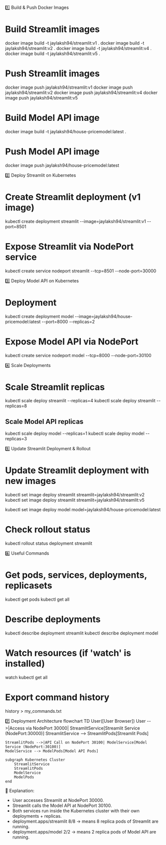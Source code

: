 1️⃣ Build & Push Docker Images
# Build Streamlit images
docker image build -t jaylaksh94/streamlit:v1 .
docker image build -t jaylaksh94/streamlit:v2 .
docker image build -t jaylaksh94/streamlit:v4 .
docker image build -t jaylaksh94/streamlit:v5 .

# Push Streamlit images
docker image push jaylaksh94/streamlit:v1
docker image push jaylaksh94/streamlit:v2
docker image push jaylaksh94/streamlit:v4
docker image push jaylaksh94/streamlit:v5

# Build Model API image
docker image build -t jaylaksh94/house-pricemodel:latest .

# Push Model API image
docker image push jaylaksh94/house-pricemodel:latest

2️⃣ Deploy Streamlit on Kubernetes
# Create Streamlit deployment (v1 image)
kubectl create deployment streamlit --image=jaylaksh94/streamlit:v1 --port=8501  

# Expose Streamlit via NodePort service
kubectl create service nodeport streamlit --tcp=8501 --node-port=30000  

3️⃣ Deploy Model API on Kubernetes
# Deployment
kubectl create deployment model --image=jaylaksh94/house-pricemodel:latest --port=8000 --replicas=2  

# Expose Model API via NodePort
kubectl create service nodeport model --tcp=8000 --node-port=30100  

4️⃣ Scale Deployments
# Scale Streamlit replicas
kubectl scale deploy streamlit --replicas=4
kubectl scale deploy streamlit --replicas=8

## Scale Model API replicas
kubectl scale deploy model --replicas=1
kubectl scale deploy model --replicas=3

5️⃣ Update Streamlit Deployment & Rollout
# Update Streamlit deployment with new images
kubectl set image deploy streamlit streamlit=jaylaksh94/streamlit:v2   
kubectl set image deploy streamlit streamlit=jaylaksh94/streamlit:v5  

kubectl set image deploy model model=jaylaksh94/house-pricemodel:latest 


# Check rollout status
kubectl rollout status deployment streamlit  

6️⃣ Useful Commands
# Get pods, services, deployments, replicasets
kubectl get pods
kubectl get all

# Describe deployments
kubectl describe deployment streamlit
kubectl describe deployment model

# Watch resources (if 'watch' is installed)
watch kubectl get all  

# Export command history
history > my_commands.txt  

7️⃣ Deployment Architecture
flowchart TD
    User([User Browser])
    User -->|Access via NodePort 30000| StreamlitService[Streamlit Service (NodePort:30000)]
    StreamlitService --> StreamlitPods[Streamlit Pods]

    StreamlitPods -->|API Call on NodePort 30100| ModelService[Model Service (NodePort:30100)]
    ModelService --> ModelPods[Model API Pods]

    subgraph Kubernetes Cluster
        StreamlitService
        StreamlitPods
        ModelService
        ModelPods
    end


📌 Explanation:
- User accesses Streamlit at NodePort 30000.
- Streamlit calls the Model API at NodePort 30100.
- Both services run inside the Kubernetes cluster with their own deployments + replicas.
- deployment.apps/streamlit 8/8 → means 8 replica pods of Streamlit are running.
- deployment.apps/model 2/2 → means 2 replica pods of Model API are running.